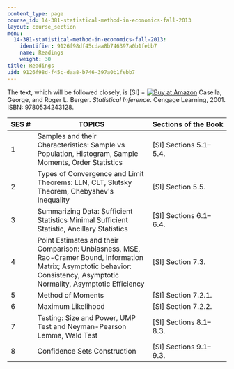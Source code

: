 ```yaml
---
content_type: page
course_id: 14-381-statistical-method-in-economics-fall-2013
layout: course_section
menu:
  14-381-statistical-method-in-economics-fall-2013:
    identifier: 9126f98df45cdaa8b746397a0b1febb7
    name: Readings
    weight: 30
title: Readings
uid: 9126f98d-f45c-daa8-b746-397a0b1febb7
---
```


The text, which will be followed closely, is \[SI\] = [![Buy at Amazon](/images/a_logo_17.gif)](http://www.amazon.com/exec/obidos/ASIN/0534243126/ref=nosim/mitopencourse-20) Casella, George, and Roger L. Berger. _Statistical Inference_. Cengage Learning, 2001. ISBN: 9780534243128.

| SES # | TOPICS | Sections of the Book |
| --- | --- | --- |
| 1 | Samples and their Characteristics: Sample vs Population, Histogram, Sample Moments, Order Statistics | \[SI\] Sections 5.1–5.4. |
| 2 | Types of Convergence and Limit Theorems: LLN, CLT, Slutsky Theorem, Chebyshev's Inequality | \[SI\] Section 5.5. |
| 3 | Summarizing Data: Sufficient Statistics Minimal Sufficient Statistic, Ancillary Statistics | \[SI\] Sections 6.1–6.4. |
| 4 | Point Estimates and their Comparison: Unbiasness, MSE, Rao-Cramer Bound, Information Matrix; Asymptotic behavior: Consistency, Asymptotic Normality, Asymptotic Efficiency | \[SI\] Section 7.3. |
| 5 | Method of Moments | \[SI\] Section 7.2.1. |
| 6 | Maximum Likelihood | \[SI\] Section 7.2.2. |
| 7 | Testing: Size and Power, UMP Test and Neyman-Pearson Lemma, Wald Test | \[SI\] Sections 8.1–8.3. |
| 8 | Confidence Sets Construction | \[SI\] Sections 9.1–9.3.